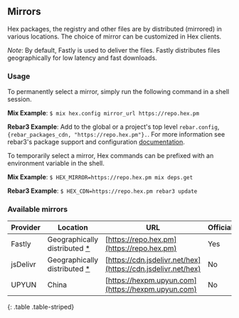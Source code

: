 ## Mirrors

Hex packages, the registry and other files are by distributed (mirrored) in various locations. The choice of mirror can be customized in Hex clients.

_Note_: By default, Fastly is used to deliver the files. Fastly distributes files geographically for low latency and fast downloads.

### Usage

To permanently select a mirror, simply run the following command in a shell session.

**Mix Example**: `$ mix hex.config mirror_url https://repo.hex.pm`

**Rebar3 Example**: Add to the global or a project's top level `rebar.config`, `{rebar_packages_cdn, "https://repo.hex.pm"}.`. For more information see rebar3's package support and configuration [documentation](http://www.rebar3.org/docs/dependencies#package-manager-dependencies).

To temporarily select a mirror, Hex commands can be prefixed with an environment variable in the shell.

**Mix Example**: `$ HEX_MIRROR=https://repo.hex.pm mix deps.get`

**Rebar3 Example**: `$ HEX_CDN=https://repo.hex.pm rebar3 update`

### Available mirrors

| Provider | Location | URL | Official? |
| -------- | -------- | --- | --------- |
| Fastly   | Geographically distributed [*](https://www.fastly.com/network-map) | [https://repo.hex.pm](https://repo.hex.pm) | Yes |
| jsDelivr | Geographically distributed [*](http://www.jsdelivr.com/features/network-map) | [https://cdn.jsdelivr.net/hex](https://cdn.jsdelivr.net/hex) | No |
| UPYUN    | China    | [https://hexpm.upyun.com](https://hexpm.upyun.com) | No |
{: .table .table-striped}
